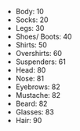 - Body: 10
- Socks: 20
- Legs: 30
- Shoes/ Boots: 40
- Shirts: 50
- Overshirts: 60
- Suspenders: 61
- Head: 80
- Nose: 81
- Eyebrows: 82
- Mustache: 82
- Beard: 82
- Glasses: 83
- Hair: 90
